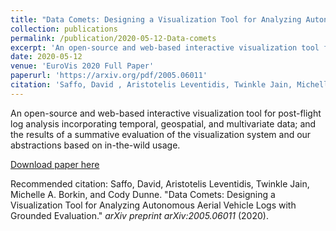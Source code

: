 ```yaml
---
title: "Data Comets: Designing a Visualization Tool for Analyzing Autonomous Aerial Vehicle Logs with Grounded Evaluation"
collection: publications
permalink: /publication/2020-05-12-Data-comets
excerpt: 'An open-source and web-based interactive visualization tool for post-flight log analysis incorporating temporal, geospatial, and multivariate data; and the results of a summative evaluation of the visualization system and our abstractions based on in-the-wild usage.'
date: 2020-05-12
venue: 'EuroVis 2020 Full Paper'
paperurl: 'https://arxiv.org/pdf/2005.06011'
citation: 'Saffo, David , Aristotelis Leventidis, Twinkle Jain, Michelle A. Borkin, and Cody Dunne. &quot;Data Comets: Designing a Visualization Tool for Analyzing Autonomous Aerial Vehicle Logs with Grounded Evaluation.&quot; <i>arXiv preprint arXiv:2005.06011</i> (2020).'
---
```

 An open-source and web-based interactive visualization tool for post-flight log analysis incorporating temporal, geospatial, and multivariate data; and the results of a summative evaluation of the visualization system and our abstractions based on in-the-wild usage.

[Download paper here](https://arxiv.org/pdf/2005.06011.pdf)

Recommended citation: Saffo, David, Aristotelis Leventidis, Twinkle Jain, Michelle A. Borkin, and Cody Dunne. &quot;Data Comets: Designing a Visualization Tool for Analyzing Autonomous Aerial Vehicle Logs with Grounded Evaluation.&quot; <i>arXiv preprint arXiv:2005.06011</i> (2020).